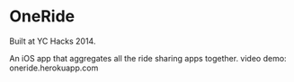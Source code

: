 OneRide
=======
Built at YC Hacks 2014.

An iOS app that aggregates all the ride sharing apps together.
video demo: oneride.herokuapp.com
